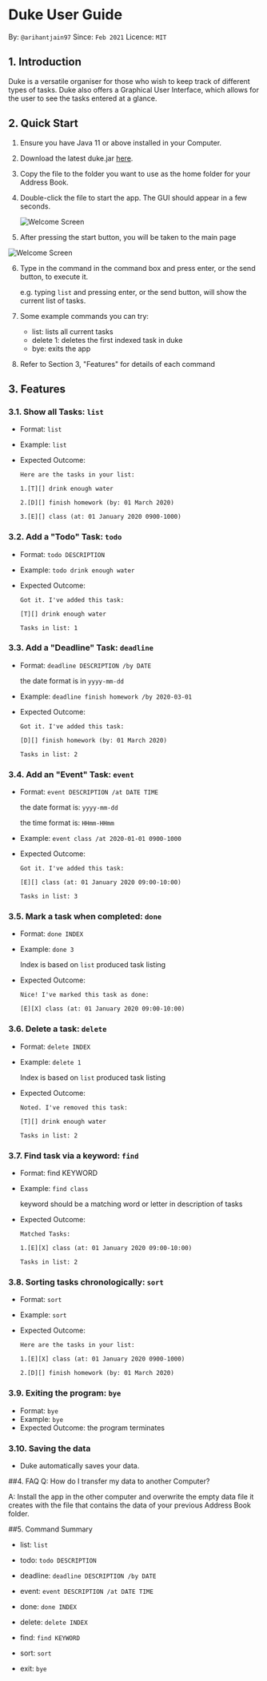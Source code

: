 # Duke User Guide
By: `@arihantjain97`      Since: `Feb 2021`      Licence: `MIT`

## 1. Introduction
Duke is a versatile organiser for those who wish to keep track of different types
of tasks. Duke also offers a Graphical User Interface, which allows for the user to 
see the tasks entered at a glance.
## 2. Quick Start
1. Ensure you have Java 11 or above installed in your Computer.

2. Download the latest duke.jar [here](https://github.com/arihantjain97/ip/releases/tag/A-Jar).

3. Copy the file to the folder you want to use as the home folder for your Address Book.

4. Double-click the file to start the app. The GUI should appear in a few seconds.

   
   ![Welcome Screen](https://github.com/arihantjain97/ip/blob/master/docs/WelcomeScreen.png?raw=true)
5. After pressing the start button, you will be taken to the main page


![Welcome Screen](https://github.com/arihantjain97/ip/blob/master/docs/Ui.png?raw=true)

6. Type in the command in the command box and press enter, or the send button, to execute it.
      
   e.g. typing `list` and pressing enter, or the send button, will show the current list of tasks.

7. Some example commands you can try:
   
   * list: lists all current tasks
   * delete 1: deletes the first indexed task in duke
   * bye: exits the app
   
8. Refer to Section 3, "Features" for details of each command

## 3. Features

### 3.1. Show all Tasks: `list`
* Format: `list`
* Example: `list`
* Expected Outcome:
   
   `Here are the tasks in your list:`

   `1.[T][] drink enough water`

   `2.[D][] finish homework (by: 01 March 2020)`
   
   `3.[E][] class (at: 01 January 2020 0900-1000)`

### 3.2. Add a "Todo" Task: `todo`
* Format: `todo DESCRIPTION` 
* Example: `todo drink enough water`
* Expected Outcome:

   `Got it. I've added this task:`
   
   `[T][] drink enough water`
   
   `Tasks in list: 1`
### 3.3. Add a "Deadline" Task: `deadline`
* Format: `deadline DESCRIPTION /by DATE`
  
   the date format is in `yyyy-mm-dd`
* Example: `deadline finish homework /by 2020-03-01`
* Expected Outcome:
  
  `Got it. I've added this task:`

  `[D][] finish homework (by: 01 March 2020)`

  `Tasks in list: 2`
### 3.4. Add an "Event" Task: `event`
* Format: `event DESCRIPTION /at DATE TIME`

  the date format is: `yyyy-mm-dd`
  
  the time format is: `HHmm-HHmm`
* Example: `event class /at 2020-01-01 0900-1000`
* Expected Outcome:

  `Got it. I've added this task:`

  `[E][] class (at: 01 January 2020 09:00-10:00)`

  `Tasks in list: 3`
### 3.5. Mark a task when completed: `done`
* Format: `done INDEX`
* Example: `done 3`
  
   Index is based on `list` produced task listing
* Expected Outcome:

  `Nice! I've marked this task as done:`

  `[E][X] class (at: 01 January 2020 09:00-10:00)`
### 3.6. Delete a task: `delete`
* Format: `delete INDEX`
* Example: `delete 1`

  Index is based on `list` produced task listing
* Expected Outcome:
  
  `Noted. I've removed this task:`

  `[T][] drink enough water`

  `Tasks in list: 2`
### 3.7. Find task via a keyword: `find`
* Format: find KEYWORD
* Example: `find class`
  
   keyword should be a matching word or letter in description of tasks
* Expected Outcome:

  `Matched Tasks:`

  `1.[E][X] class (at: 01 January 2020 09:00-10:00)`

  `Tasks in list: 2`
### 3.8. Sorting tasks chronologically: `sort`
* Format: `sort`
* Example: `sort`
* Expected Outcome:

  `Here are the tasks in your list:`
  
  `1.[E][X] class (at: 01 January 2020 0900-1000)`
  
  `2.[D][] finish homework (by: 01 March 2020)`

  

### 3.9. Exiting the program: `bye`
* Format: `bye`
* Example: `bye`
* Expected Outcome: the program terminates
### 3.10. Saving the data
* Duke automatically saves your data.

##4. FAQ
Q:  How do I transfer my data to another Computer?

A: Install the app in the other computer and overwrite the empty data file it creates with the file that contains the data of your previous Address Book folder.

##5. Command Summary
* list: `list`

* todo: `todo DESCRIPTION`

* deadline: `deadline DESCRIPTION /by DATE`

* event: `event DESCRIPTION /at DATE TIME`

* done: `done INDEX`

* delete: `delete INDEX`

* find: `find KEYWORD`

* sort: `sort`

* exit: `bye`


